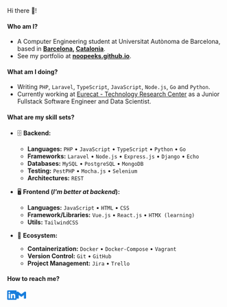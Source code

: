 Hi there 👋!

#### Who am I?

- A Computer Engineering student at Universitat Autònoma de Barcelona, based in **[Barcelona](https://en.wikipedia.org/wiki/Barcelona), [Catalonia](https://en.wikipedia.org/wiki/Catalonia)**.
- See my portfolio at **[noopeeks.github.io](noopeeks.github.io)**.

#### What am I doing?

- Writing `PHP`, `Laravel`, `TypeScript`, `JavaScript`, `Node.js`, `Go` and `Python`.
- Currently working at [Eurecat - Technology Research Center](https://eurecat.org/) as a Junior Fullstack Software Engineer and Data Scientist.

#### What are my skill sets?

- 🗄️ **Backend:**

  - **Languages:** `PHP` • `JavaScript` • `TypeScript` • `Python` • `Go`
  - **Frameworks:** `Laravel` • `Node.js` • `Express.js` • `Django` • `Echo`
  - **Databases:** `MySQL` • `PostgreSQL` • `MongoDB`
  - **Testing:** `PestPHP` • `Mocha.js` • `Selenium`
  - **Architectures:** `REST`

- 🖥 **Frontend (_I'm better at backend_):**

  - **Languages:** `JavaScript` • `HTML` • `CSS`
  - **Framework/Libraries:** `Vue.js` • `React.js` • `HTMX (learning)`
  - **Utils:** `TailwindCSS`

- 🎡 **Ecosystem:**

  - **Containerization:** `Docker` • `Docker-Compose` • `Vagrant`
  - **Version Control:** `Git` • `GitHub`
  - **Project Management:** `Jira` • `Trello`

#### How to reach me?

<a href="https://www.linkedin.com/in/arnau-berenguer-jimenez/">
  <img align="left" alt="LinkedIn" width="22px" src="./assets/linkedin.svg" />
</a>
<a href="mailto:arnauapps@gmail.com">
  <img align="left" alt="Mail" width="22px" src="./assets/gmail.svg" />
</a>
